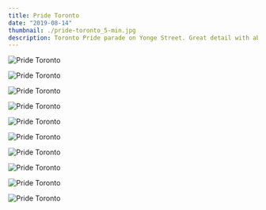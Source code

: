 ```yaml
---
title: Pride Toronto
date: "2019-08-14"
thumbnail: ./pride-toronto_5-min.jpg
description: Toronto Pride parade on Yonge Street. Great detail with abundant diffuse lighting from overcast sky.
---
```


<div class="kg-card kg-image-card kg-width-full">

![Pride Toronto](<./pride-toronto_(1)-min.jpg>)

</div>

<div class="kg-card kg-image-card kg-width-full">

![Pride Toronto](<./pride-toronto_(3)-min.jpg>)

</div>

<div class="kg-card kg-image-card kg-width-full">

![Pride Toronto](<./pride-toronto_(2)-min.jpg>)

</div>

<div class="kg-card kg-image-card kg-width-full">

![Pride Toronto](<./pride-toronto_(4)-min.jpg>)

</div>

<div class="kg-card kg-image-card kg-width-full">

![Pride Toronto](<./pride-toronto_(6)-min.jpg>)

</div>

<div class="kg-card kg-image-card kg-width-full">

![Pride Toronto](<./pride-toronto_(7)-min.jpg>)

</div>

<div class="kg-card kg-image-card kg-width-full">

![Pride Toronto](<./pride-toronto_(8)-min.jpg>)

</div>

<div class="kg-card kg-image-card kg-width-full">

![Pride Toronto](<./pride-toronto_(9)-min.jpg>)

</div>

<div class="kg-card kg-image-card kg-width-full">

![Pride Toronto](<./pride-toronto_(10)-min.jpg>)

</div>

<div class="kg-card kg-image-card kg-width-full">

![Pride Toronto](<./pride-toronto_(11)-min.jpg>)

</div>
